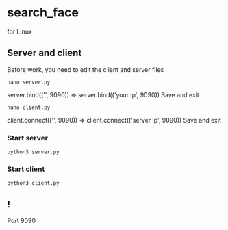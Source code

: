 # search_face

for Linux

## Server and client
Before work, you need to edit the client and server files
```
nano server.py
```
server.bind(('', 9090)) => server.bind(('your ip', 9090))
Save and exit
```
nano client.py
```
client.connect(('', 9090)) => client.connect(('server ip', 9090))
Save and exit

### Start server
```
python3 server.py
```
### Start client
```
python3 client.py
```

## !
Port 9090
